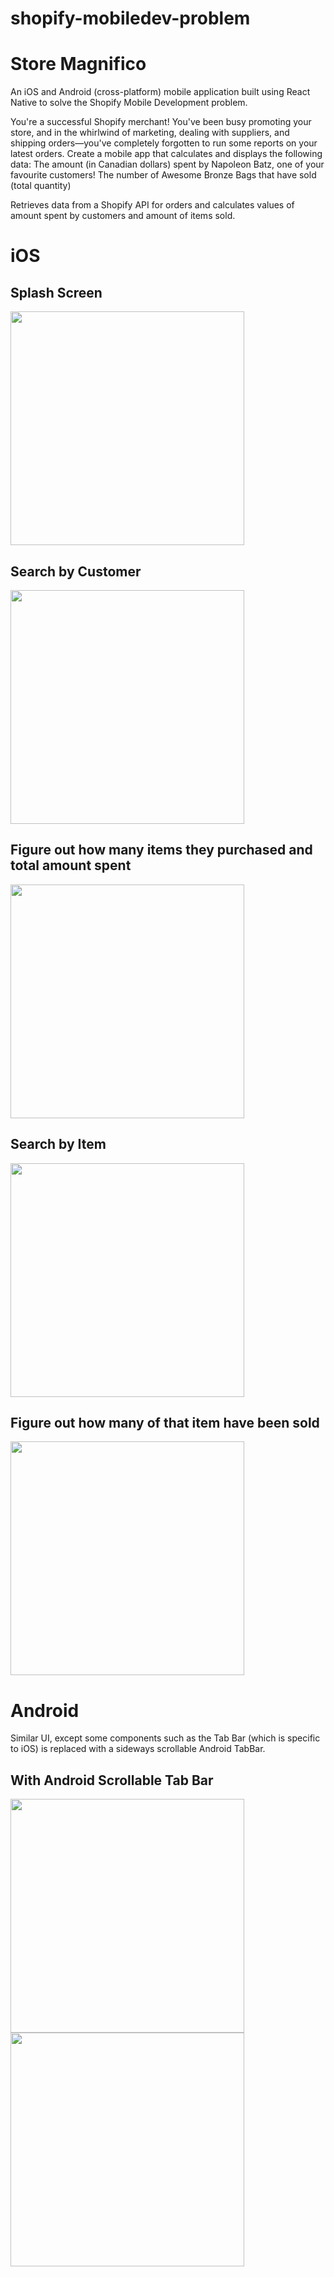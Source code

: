 # shopify-mobiledev-problem
# Store Magnifico
An iOS and Android (cross-platform) mobile application built using React Native to solve the Shopify Mobile Development problem.

You're a successful Shopify merchant! You've been busy promoting your store, and in the whirlwind of marketing, dealing with suppliers, and shipping orders—you've completely forgotten to run some reports on your latest orders. Create a mobile app that calculates and displays the following data:
The amount (in Canadian dollars) spent by Napoleon Batz, one of your favourite customers!
The number of Awesome Bronze Bags that have sold (total quantity)

Retrieves data from a Shopify API for orders and calculates values of amount spent by customers and amount of items sold.

# iOS

## Splash Screen
<img src="https://user-images.githubusercontent.com/28017034/29505498-5d180014-860c-11e7-9a4a-abffcea37025.png" width="374" />

## Search by Customer
<img src="https://user-images.githubusercontent.com/28017034/29505550-a2cca7fe-860c-11e7-9d36-af8cb445c215.png" width="374" />

## Figure out how many items they purchased and total amount spent
<img src="https://user-images.githubusercontent.com/28017034/29505590-d0ffe69a-860c-11e7-8717-d2bbbb5c9152.png" width="374" />

## Search by Item
<img src="https://user-images.githubusercontent.com/28017034/29505615-f3fc0a34-860c-11e7-89a2-ce724fbe5128.png" width="374" />

## Figure out how many of that item have been sold
<img src="https://user-images.githubusercontent.com/28017034/29505628-08b1cf4a-860d-11e7-83b3-24983fd0c457.png" width="374" />

# Android

Similar UI, except some components such as the Tab Bar (which is specific to iOS) is replaced with a sideways scrollable Android TabBar.

## With Android Scrollable Tab Bar
<img src="https://user-images.githubusercontent.com/28017034/29505683-4b050b32-860d-11e7-8915-2d1038c805e6.jpg" width="374" />

<img src="https://user-images.githubusercontent.com/28017034/29505696-55c038ee-860d-11e7-9749-4b90beb6c455.jpg" width="374" />
